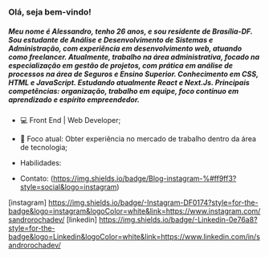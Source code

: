 ### Olá, seja bem-vindo!


##### Meu nome é Alessandro, tenho 26 anos, e sou residente de Brasília-DF. Sou estudante de Análise e Desenvolvimento de Sistemas e Administração, com experiência em desenvolvimento web, atuando como freelancer. Atualmente, trabalho na área administrativa, focado na especialização em gestão de projetos, com prática em análise de processos na área de Seguros e Ensino Superior. Conhecimento em CSS, HTML e JavaScript. Estudando atualmente React e Next.Js. Principais competências: **organização, trabalho em equipe, foco contínuo em aprendizado e espírito empreendedor**.

*  💻 Front End | Web Developer;
*  💼 Foco atual: Obter experiência no mercado de trabalho dentro da área de tecnologia;
*  Habilidades:

* Contato:
(https://img.shields.io/badge/Blog-instagram-%#ff9ff3?style=social&logo=instagram)

[instagram] <https://img.shields.io/badge/-Instagram-DF0174?style=for-the-badge&logo=instagram&logoColor=white&link=https://www.instagram.com/sandrorochadev/>
[linkedin] <https://img.shields.io/badge/-Linkedin-0e76a8?style=for-the-badge&logo=Linkedin&logoColor=white&link=https://www.linkedin.com/in/sandrorochadev/>
